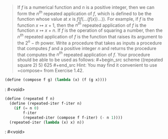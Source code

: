 > If $f$ is a numerical function and $n$ is a positive integer, then we can form
> the $n^{th}$ repeated application of $f$, which is defined to be the function
> whose value at $x$ is $f(f(...(f(x))...))$. For example, if $f$ is the function
> $x \mapsto x + 1$, then the $n^{th}$ repeated application of $f$ is the function
> $x \mapsto x +n$.  If $f$ is the operation of squaring a number, then the
> $n^{th}$ repeated application of $f$ is the function that raises its argument to
> the $2^n-th$ power. Write a procedure that takes as inputs a procedure that
> computes $f$ and a positive integer $n$ and returns the procedure that computes
> the $n^{th}$ repeated application of $f$. Your procedure should be able to be
> used as follows:
> #+begin_src scheme
> ((repeated square 2) 5)
> 625
> #+end_src
> Hint: You may find it convenient to use =compose= from Exercise 1.42.
```scheme :exports,none,:session,"1.43"
(define (compose f g) (lambda (x) (f (g x))))
```

: #&lt;void>

```scheme :session,"1.43"
(define (repeated f n)
  (define (repeated-iter f-iter n)
    (if (= n 0)
        f-iter
        (repeated-iter (compose f f-iter) (- n 1))))
  (repeated-iter (lambda (x) x) n))
```

: #&lt;void>

